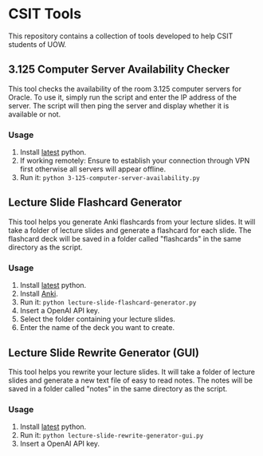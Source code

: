 # CSIT Tools

This repository contains a collection of tools developed to help CSIT students of UOW.

## 3.125 Computer Server Availability Checker

This tool checks the availability of the room 3.125 computer servers for Oracle. To use it, simply run the script and enter the IP address of the server. The script will then ping the server and display whether it is available or not.

### Usage
1) Install [latest](https://www.python.org/downloads/) python.
2) If working remotely: Ensure to establish your connection through VPN first otherwise all servers will appear offline.
3) Run it: ```python 3-125-computer-server-availability.py```

## Lecture Slide Flashcard Generator

This tool helps you generate Anki flashcards from your lecture slides. It will take a folder of lecture slides and generate a flashcard for each slide. The flashcard deck will be saved in a folder called "flashcards" in the same directory as the script.

### Usage
1) Install [latest](https://www.python.org/downloads/) python.
2) Install [Anki](https://apps.ankiweb.net/).
3) Run it: ```python lecture-slide-flashcard-generator.py```
4) Insert a OpenAI API key.
5) Select the folder containing your lecture slides.
6) Enter the name of the deck you want to create.

## Lecture Slide Rewrite Generator (GUI)

This tool helps you rewrite your lecture slides. It will take a folder of lecture slides and generate a new text file of easy to read notes. The notes will be saved in a folder called "notes" in the same directory as the script.

### Usage
1) Install [latest](https://www.python.org/downloads/) python.
2) Run it: ```python lecture-slide-rewrite-generator-gui.py```
3) Insert a OpenAI API key.